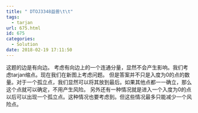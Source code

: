 ```yaml
---
title: " DTOJ3348益兽\t\t"
tags:
  - tarjan
url: 675.html
id: 675
categories:
  - Solution
date: 2018-02-19 17:11:50
---
```


这题的边是有向边。 考虑有向边上的一个连通分量，显然不会产生影响。我们考虑tarjan缩点。现在我们在新图上考虑问题。 但是答案并不只是入度为0的点的数量。对于一个孤立点，我们显然可以将其放到最后。如果其他点都一一确立，那么这个点就可以确定，不用产生风险。 另外还有一种情况就是进入一个入度为0的点以后可以出现一个孤立点。这种情况也要考虑到。但这些情况最多只能减少一个风险点。